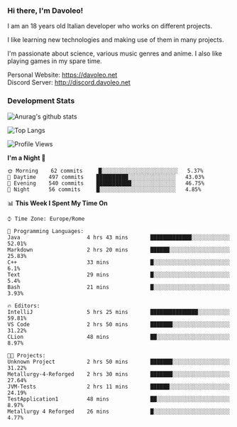 ### Hi there, I'm Davoleo!

I am an 18 years old Italian developer who works on different projects.

I like learning new technologies and making use of them in many projects.

I'm passionate about science, various music genres and anime.
I also like playing games in my spare time.

Personal Website: https://davoleo.net <br>
Discord Server: http://discord.davoleo.net

### Development Stats

![Anurag's github stats](https://github-readme-stats.vercel.app/api?username=Davoleo&count_private=true&show_icons=true&theme=tokyonight)

![Top Langs](https://github-readme-stats.vercel.app/api/top-langs/?username=Davoleo&theme=tokyonight&layout=compact)

<!--START_SECTION:waka-->
![Profile Views](http://img.shields.io/badge/Profile%20Views-12-blue)

**I'm a Night 🦉** 

```text
🌞 Morning    62 commits     █░░░░░░░░░░░░░░░░░░░░░░░░   5.37% 
🌆 Daytime    497 commits    ██████████░░░░░░░░░░░░░░░   43.03% 
🌃 Evening    540 commits    ███████████░░░░░░░░░░░░░░   46.75% 
🌙 Night      56 commits     █░░░░░░░░░░░░░░░░░░░░░░░░   4.85%

```


📊 **This Week I Spent My Time On** 

```text
⌚︎ Time Zone: Europe/Rome

💬 Programming Languages: 
Java                     4 hrs 43 mins       █████████████░░░░░░░░░░░░   52.01% 
Markdown                 2 hrs 20 mins       ██████░░░░░░░░░░░░░░░░░░░   25.83% 
C++                      33 mins             █░░░░░░░░░░░░░░░░░░░░░░░░   6.1% 
Text                     29 mins             █░░░░░░░░░░░░░░░░░░░░░░░░   5.4% 
Bash                     21 mins             █░░░░░░░░░░░░░░░░░░░░░░░░   3.93%

🔥 Editors: 
IntelliJ                 5 hrs 25 mins       ███████████████░░░░░░░░░░   59.81% 
VS Code                  2 hrs 50 mins       ███████░░░░░░░░░░░░░░░░░░   31.22% 
CLion                    48 mins             ██░░░░░░░░░░░░░░░░░░░░░░░   8.97%

🐱‍💻 Projects: 
Unknown Project          2 hrs 50 mins       ███████░░░░░░░░░░░░░░░░░░   31.22% 
Metallurgy-4-Reforged    2 hrs 30 mins       ███████░░░░░░░░░░░░░░░░░░   27.64% 
JVM-Tests                2 hrs 11 mins       ██████░░░░░░░░░░░░░░░░░░░   24.19% 
TestApplication1         48 mins             ██░░░░░░░░░░░░░░░░░░░░░░░   8.97% 
Metallurgy 4 Reforged    26 mins             █░░░░░░░░░░░░░░░░░░░░░░░░   4.77%

```


<!--END_SECTION:waka-->

<!--
**Davoleo/Davoleo** is a ✨ _special_ ✨ repository because its `README.md` (this file) appears on your GitHub profile.

https://gist.github.com/Davoleo/43516c64c8169e24dc2571c34713863b

Here are some ideas to get you started:

- 🔭 I’m currently working on ...
- 🌱 I’m currently learning ...
- 👯 I’m looking to collaborate on ...
- 🤔 I’m looking for help with ...
- 💬 Ask me about ...
- 📫 How to reach me: ...
- 😄 Pronouns: ...
- ⚡ Fun fact: ...
-->
